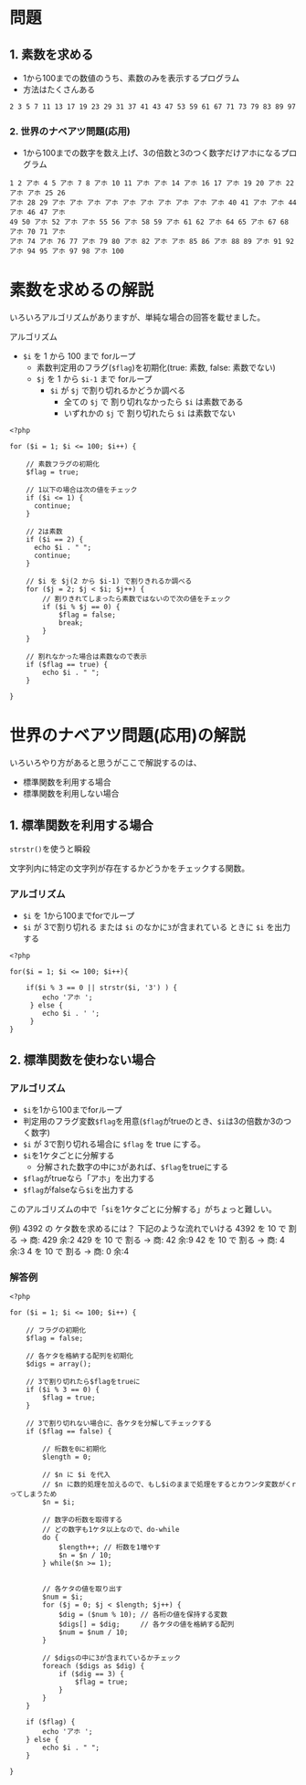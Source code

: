 # 問題
## 1. 素数を求める
- 1から100までの数値のうち、素数のみを表示するプログラム
- 方法はたくさんある

```php:prime_number.php
2 3 5 7 11 13 17 19 23 29 31 37 41 43 47 53 59 61 67 71 73 79 83 89 97
```



### 2. 世界のナベアツ問題(応用)
- 1から100までの数字を数え上げ、3の倍数と3のつく数字だけアホになるプログラム

```php:nabeatsu_advanced.php
1 2 アホ 4 5 アホ 7 8 アホ 10 11 アホ アホ 14 アホ 16 17 アホ 19 20 アホ 22 アホ アホ 25 26
アホ 28 29 アホ アホ アホ アホ アホ アホ アホ アホ アホ アホ 40 41 アホ アホ 44 アホ 46 47 アホ
49 50 アホ 52 アホ アホ 55 56 アホ 58 59 アホ 61 62 アホ 64 65 アホ 67 68 アホ 70 71 アホ
アホ 74 アホ 76 77 アホ 79 80 アホ 82 アホ アホ 85 86 アホ 88 89 アホ 91 92 アホ 94 95 アホ 97 98 アホ 100
```

# 素数を求めるの解説
いろいろアルゴリズムがありますが、単純な場合の回答を載せました。

アルゴリズム

- `$i` を 1 から 100 まで forループ
    - 素数判定用のフラグ(`$flag`)を初期化(true: 素数, false: 素数でない)
    - `$j` を 1 から `$i-1` まで forループ
        - `$i` が `$j` で割り切れるかどうか調べる
            - 全ての `$j` で 割り切れなかったら `$i` は素数である
            - いずれかの `$j` で 割り切れたら   `$i` は素数でない

```prime_number.php
<?php

for ($i = 1; $i <= 100; $i++) {

    // 素数フラグの初期化
    $flag = true;

    // 1以下の場合は次の値をチェック
    if ($i <= 1) {
      continue;
    }

    // 2は素数
    if ($i == 2) {
      echo $i . " ";
      continue;
    }

    // $i を $j(2 から $i-1) で割りきれるか調べる
    for ($j = 2; $j < $i; $j++) {
        // 割りきれてしまったら素数ではないので次の値をチェック
        if ($i % $j == 0) {
            $flag = false;
            break;
        }
    }

    // 割れなかった場合は素数なので表示
    if ($flag == true) {
        echo $i . " ";
    }

}
```


# 世界のナベアツ問題(応用)の解説
いろいろやり方があると思うがここで解説するのは、

- 標準関数を利用する場合
- 標準関数を利用しない場合

## 1. 標準関数を利用する場合
`strstr()`を使うと瞬殺

文字列内に特定の文字列が存在するかどうかをチェックする関数。

### アルゴリズム

- `$i` を 1から100までforでループ
- `$i` が 3で割り切れる または `$i` のなかに`3`が含まれている ときに `$i` を出力する


```php:nabeatsu_advanced.php
<?php

for($i = 1; $i <= 100; $i++){

    if($i % 3 == 0 || strstr($i, '3') ) {
        echo 'アホ ';
     } else {
        echo $i . ' ';
     }
}

```


## 2. 標準関数を使わない場合

### アルゴリズム
- `$i`を1から100までforループ
- 判定用のフラグ変数`$flag`を用意(`$flag`がtrueのとき、`$i`は3の倍数か3のつく数字)
- `$i` が 3で割り切れる場合に `$flag` を true にする。
- `$i`を1ケタごとに分解する
    - 分解された数字の中に`3`があれば、`$flag`をtrueにする
- `$flag`がtrueなら「アホ」を出力する
- `$flag`がfalseなら`$i`を出力する

このアルゴリズムの中で「`$i`を1ケタごとに分解する」がちょっと難しい。

例) 4392 の ケタ数を求めるには？
下記のような流れでいける
4392 を 10 で 割る -> 商: 429 余:2
429  を 10 で 割る -> 商: 42  余:9
42   を 10 で 割る -> 商: 4   余:3
4    を 10 で 割る -> 商: 0   余:4



### 解答例

```php:nabeatsu_advanced.php
<?php

for ($i = 1; $i <= 100; $i++) {

    // フラグの初期化
    $flag = false;

    // 各ケタを格納する配列を初期化
    $digs = array();

    // 3で割り切れたら$flagをtrueに
    if ($i % 3 == 0) {
        $flag = true;
    }

    // 3で割り切れない場合に、各ケタを分解してチェックする
    if ($flag == false) {

        // 桁数を0に初期化
        $length = 0;

        // $n に $i を代入
        // $n に数的処理を加えるので、もし$iのままで処理をするとカウンタ変数がくrってしまうため
        $n = $i;

        // 数字の桁数を取得する
        // どの数字も1ケタ以上なので、do-while
        do {
            $length++; // 桁数を1増やす
            $n = $n / 10;
        } while($n >= 1);


        // 各ケタの値を取り出す
        $num = $i;
        for ($j = 0; $j < $length; $j++) {
            $dig = ($num % 10); // 各桁の値を保持する変数
            $digs[] = $dig;     // 各ケタの値を格納する配列
            $num = $num / 10;
        }

        // $digsの中に3が含まれているかチェック
        foreach ($digs as $dig) {
            if ($dig == 3) {
                $flag = true;
            }
        }
    }

    if ($flag) {
        echo 'アホ ';
    } else {
        echo $i . " ";
    }

}
```












